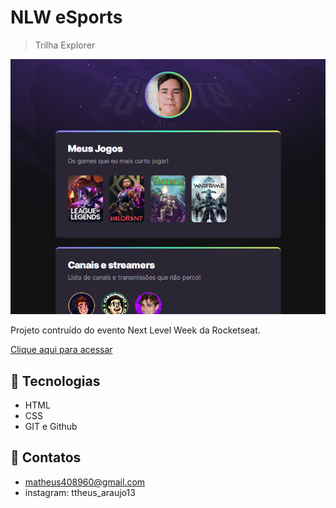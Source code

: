 # NLW eSports 

> Trilha Explorer

![preview](./github/preview.png)


Projeto contruído do evento Next Level Week da Rocketseat.

[Clique aqui para acessar](https://victormatheus.github.io/NLW-esports-explorer/)

## 🔩 Tecnologias

- HTML
- CSS
- GIT e Github

## 💛 Contatos

- matheus408960@gmail.com
- instagram: ttheus_araujo13
